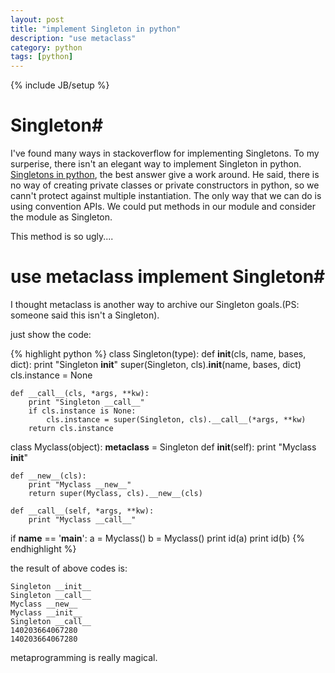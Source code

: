 ```yaml
---
layout: post
title: "implement Singleton in python"
description: "use metaclass"
category: python
tags: [python]
---
```

{% include JB/setup %}
# Singleton#
I've found many ways in stackoverflow for implementing Singletons. To my surperise, there isn't an elegant way to implement Singleton in python. [Singletons in python][1], the best answer give a work around. He said, there is no way of creating private classes or private constructors in python, so we cann't protect against multiple instantiation. The only way that we can do is using convention APIs. We could put methods in our module and consider the module as Singleton.


This method is so ugly....

# use metaclass implement Singleton#
I thought metaclass is another way to archive our Singleton goals.(PS: someone said this isn't a Singleton). 

just show the code:


{% highlight python %}
class Singleton(type):
    def __init__(cls, name, bases, dict):
        print "Singleton __init__"
        super(Singleton, cls).__init__(name, bases, dict)
        cls.instance = None
		
    def __call__(cls, *args, **kw):
        print "Singleton __call__"
        if cls.instance is None:
            cls.instance = super(Singleton, cls).__call__(*args, **kw)
        return cls.instance

class Myclass(object):
    __metaclass__ = Singleton
    def __init__(self):
        print "Myclass __init__"
		
    def __new__(cls):
        print "Myclass __new__"
        return super(Myclass, cls).__new__(cls)
		
    def __call__(self, *args, **kw):
        print "Myclass __call__"
    
if __name__ == '__main__':
    a = Myclass()
    b = Myclass()
    print id(a)
    print id(b)
	{% endhighlight %}
	
the result of above codes is: 

	Singleton __init__
	Singleton __call__
	Myclass __new__
	Myclass __init__
	Singleton __call__
	140203664067280
	140203664067280
	
metaprogramming is really magical.

[1]: http://stackoverflow.com/questions/31875/is-there-a-simple-elegant-way-to-define-singletons-in-python# 
